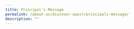 ```yaml
---
title: Principal's Message
permalink: /about-us/discover-quest/principals-message/
description: ""
---
```

